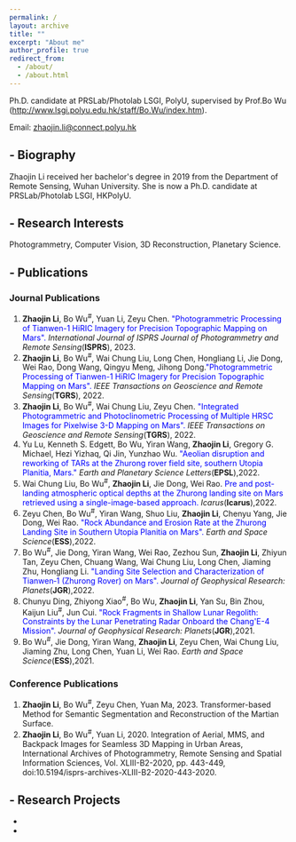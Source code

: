 ```yaml
---
permalink: /
layout: archive
title: ""
excerpt: "About me"
author_profile: true
redirect_from: 
  - /about/
  - /about.html
---
```

Ph.D. candidate at PRSLab/Photolab LSGI, PolyU, supervised by Prof.Bo Wu (http://www.lsgi.polyu.edu.hk/staff/Bo.Wu/index.htm).

Email: zhaojin.li@connect.polyu.hk

## - Biography
Zhaojin Li received her bachelor's degree in 2019 from the Department of Remote Sensing, Wuhan University. She is now a Ph.D. candidate at PRSLab/Photolab LSGI, HKPolyU. 


## - Research Interests
Photogrammetry, Computer Vision, 3D Reconstruction, Planetary Science.

## - Publications 
### Journal Publications
1. **Zhaojin Li**, Bo Wu<sup>#</sup>, Yuan Li, Zeyu Chen. <font color="blue">"Photogrammetric Processing of Tianwen-1 HiRIC Imagery for Precision Topographic Mapping on Mars".</font> _International Journal of ISPRS Journal of Photogrammetry and Remote Sensing_(**ISPRS**), 2023.
2. **Zhaojin Li**, Bo Wu<sup>#</sup>, Wai Chung Liu, Long Chen, Hongliang Li, Jie Dong, Wei Rao, Dong Wang, Qingyu Meng, Jihong Dong.<font color="blue">"Photogrammetric Processing of Tianwen-1 HiRIC Imagery for Precision Topographic Mapping on Mars".</font> _IEEE Transactions on Geoscience and Remote Sensing_(**TGRS**), 2022.
3. **Zhaojin Li**, Bo Wu<sup>#</sup>, Wai Chung Liu, Zeyu Chen. <font color="blue">"Integrated Photogrammetric and Photoclinometric Processing of Multiple HRSC Images for Pixelwise 3-D Mapping on Mars".</font> _IEEE Transactions on Geoscience and Remote Sensing_(**TGRS**), 2022.
4. Yu Lu, Kenneth S. Edgett, Bo Wu, Yiran Wang, **Zhaojin Li**, Gregory G. Michael, Hezi Yizhaq, Qi Jin, Yunzhao Wu.  <font color="blue"> "Aeolian disruption and reworking of TARs at the Zhurong rover field site, southern Utopia Planitia, Mars." </font>_Earth and Planetary Science Letters_(**EPSL**),2022.
5. Wai Chung Liu, Bo Wu<sup>#</sup>, **Zhaojin Li**, Jie Dong, Wei Rao. <font color="blue"> Pre and post-landing atmospheric optical depths at the Zhurong landing site on Mars retrieved using a single-image-based approach. </font>_Icarus_(**Icarus**),2022.
6.  Zeyu Chen, Bo Wu<sup>#</sup>, Yiran Wang, Shuo Liu, **Zhaojin Li**, Chenyu Yang, Jie Dong, Wei Rao. <font color="blue">"Rock Abundance and Erosion Rate at the Zhurong Landing Site in Southern Utopia Planitia on Mars".</font> _Earth and Space Science_(**ESS**),2022.
7.  Bo Wu<sup>#</sup>, Jie Dong, Yiran Wang, Wei Rao, Zezhou Sun, **Zhaojin Li**, Zhiyun Tan, Zeyu Chen, Chuang Wang, Wai Chung Liu, Long Chen, Jiaming Zhu, Hongliang Li. <font color="blue"> "Landing Site Selection and Characterization of Tianwen‐1 (Zhurong Rover) on Mars".</font> _Journal of Geophysical Research: Planets_(**JGR**),2022.
8.  Chunyu Ding, Zhiyong Xiao<sup>#</sup>, Bo Wu, **Zhaojin Li**, Yan Su, Bin Zhou, Kaijun Liu<sup>#</sup>, Jun Cui.<font color="blue"> "Rock Fragments in Shallow Lunar Regolith: Constraints by the Lunar Penetrating Radar Onboard the Chang'E-4 Mission".</font> _Journal of Geophysical Research: Planets_(**JGR**),2021.
9.  Bo Wu<sup>#</sup>, Jie Dong, Yiran Wang, **Zhaojin Li**, Zeyu Chen, Wai Chung Liu, Jiaming Zhu, Long Chen, Yuan Li, Wei Rao. <font color="blue"> </font> _Earth and Space Science_(**ESS**),2021.

### Conference Publications
1. **Zhaojin Li**, Bo Wu<sup>#</sup>, Zeyu Chen, Yuan Ma, 2023. Transformer-based Method for Semantic Segmentation and Reconstruction of the Martian Surface.
2. **Zhaojin Li**, Bo Wu<sup>#</sup>, Yuan Li, 2020. Integration of Aerial, MMS, and Backpack Images for Seamless 3D Mapping in Urban Areas, International Archives of Photogrammetry, Remote Sensing and Spatial Information Sciences,  Vol. XLIII-B2-2020, pp. 443-449, doi:10.5194/isprs-archives-XLIII-B2-2020-443-2020.


## - Research Projects
- 
- 

